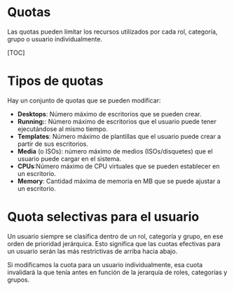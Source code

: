 <h1>Quotas</h1>

Las quotas pueden limitar los recursos utilizados por cada rol, categoría, grupo o usuario individualmente.

[TOC]

# Tipos de quotas

Hay un conjunto de quotas que se pueden modificar:

- **Desktops**: Número máximo de escritorios que se pueden crear.
- **Running:**: Número máximo de escritorios que el usuario puede tener ejecutándose al mismo tiempo.
- **Templates**: Número máximo de plantillas que el usuario puede crear a partir de sus escritorios.
- **Media** (o ISOs): número máximo de medios (ISOs/disquetes) que el usuario puede cargar en el sistema.
- **CPUs**:Número máximo de CPU virtuales que se pueden establecer en un escritorio.
- **Memory**: Cantidad máxima de memoria en MB que se puede ajustar a un escritorio.

# Quota selectivas para el usuario

Un usuario siempre se clasifica dentro de un rol, categoría y grupo, en ese orden de prioridad jerárquica. Esto significa que las cuotas efectivas para un usuario serán las más restrictivas de arriba hacia abajo.

Si modificamos la cuota para un usuario individualmente, esa cuota invalidará la que tenía antes en función de la jerarquía de roles, categorías y grupos.